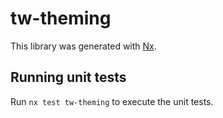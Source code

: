 # tw-theming

This library was generated with [Nx](https://nx.dev).

## Running unit tests

Run `nx test tw-theming` to execute the unit tests.
